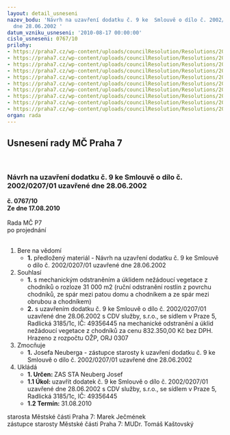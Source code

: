 ```yaml
---
layout: detail_usneseni
nazev_bodu: 'Návrh na uzavření dodatku č. 9 ke  Smlouvě o dílo č. 2002/0207/01 uzavřené
  dne 28.06.2002 '
datum_vzniku_usneseni: '2010-08-17 00:00:00'
cislo_usneseni: 0767/10
prilohy:
- https://praha7.cz/wp-content/uploads/councilResolution/Resolutions/20145/43-10-cdv2.doc
- https://praha7.cz/wp-content/uploads/councilResolution/Resolutions/20145/43-10-dodcdv1.doc
- https://praha7.cz/wp-content/uploads/councilResolution/Resolutions/20145/43-10-dodcdv2.doc
- https://praha7.cz/wp-content/uploads/councilResolution/Resolutions/20145/43-10-dodatek_%c4%8d._4_cdv.doc
- https://praha7.cz/wp-content/uploads/councilResolution/Resolutions/20145/43-10-cdv_dodatek_%c4%8d._4.doc
- https://praha7.cz/wp-content/uploads/councilResolution/Resolutions/20145/43-10-dodatek_%c4%8d_5,__o%c5%bep_(3)_cdv.doc
- https://praha7.cz/wp-content/uploads/councilResolution/Resolutions/20145/43-10-cdv_dodatek_%c4%8d__6_(2).doc
- https://praha7.cz/wp-content/uploads/councilResolution/Resolutions/20145/43-10-cdv_dodatek_%c4%8d._8__schv%c3%a1len%c3%bd.doc
- https://praha7.cz/wp-content/uploads/councilResolution/Resolutions/20145/43-10-dodatek__%c4%8d9_cdv_schv%c3%a1len%c3%bd.doc
- https://praha7.cz/wp-content/uploads/councilResolution/Resolutions/20145/43-10-cdv_sken_nab%c3%addka.doc
organ: rada
---
```

<div id="ucUsn_pList" class="usn">
	<span><h2>Usnesení rady MČ Praha 7 </h2>
<br></span><div class="standBody">
<span><h3>Návrh na uzavření dodatku č. 9 ke  Smlouvě o dílo č. 2002/0207/01 uzavřené dne 28.06.2002 </h3></span><div class="center">
		<strong>č. 0767/10</strong><br>
	</div>
<div class="center">
		<strong>Ze dne 17.08.2010</strong><br><br>
	</div>Rada MČ P7<br> po projednání<br><br><ol>
<li>Bere na vědomí<ul><li>
<strong>1.</strong> předložený materiál - Návrh na uzavření dodatku č. 9 ke  Smlouvě o dílo č. 2002/0207/01 uzavřené dne 28.06.2002 </li></ul>
</li>
<li>Souhlasí<ul>
<li>
<strong>1.</strong> s  mechanickým odstraněním a úklidem nežádoucí vegetace z chodníků o rozloze 31 000 m2 (ruční odstranění rostlin z povrchu chodníků, ze  spár mezi patou domu a  chodníkem a ze spár mezi obrubou a  chodníkem)  </li>
<li>
<strong>2.</strong> s uzavřením dodatku č. 9 ke  Smlouvě o dílo č. 2002/0207/01 uzavřené dne 28.06.2002 s CDV služby, s.r.o., se sídlem v Praze 5, Radlická 3185/1c, IČ: 49356445 na mechanické odstranění a úklid nežádoucí vegetace z chodníků za cenu 832.350,00 Kč bez DPH. Hrazeno z rozpočtu OŽP, ORJ 0307 </li>
</ul>
</li>
<li>Zmocňuje<ul><li>
<strong>1.</strong> Josefa Neuberga - zástupce starosty k uzavření dodatku č. 9 ke  Smlouvě o dílo č. 2002/0207/01 uzavřené dne 28.06.2002             </li></ul>
</li>
<li>Ukládá<ul>
<li>
<strong>1. Určen: </strong>ZAS STA Neuberg Josef</li>
<li>
<strong>1.1 Úkol: </strong>uzavřít dodatek č. 9 ke  Smlouvě o dílo č. 2002/0207/01 uzavřené dne 28.06.2002  s CDV služby, s.r.o., se sídlem v Praze 5, Radlická 3185/1c, IČ: 49356445 </li>
<li>
<strong>1.2 Termín: </strong>31.08.2010</li>
</ul>
</li>
</ol>starosta Městské části Praha 7: Marek Ječmének<br>zástupce starosty Městské části Praha 7: MUDr. Tomáš Kaštovský 
</div>
</div>